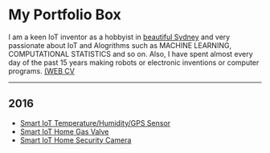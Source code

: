 # My Portfolio Box

I am a keen IoT inventor as a hobbyist in <a href="http://iotmaker.mybluemix.net/IoTDeviceLocation">beautiful Sydney</a> and very passionate about IoT and Alogrithms such as MACHINE LEARNING, COMPUTATIONAL STATISTICS and so on. Also, I have spent almost every day of the past 15 years making robots or electronic inventions or computer programs. <a href="http://leehaesung.eu-gb.mybluemix.net/mycv">(WEB CV</a>

***

## 2016
* [Smart IoT Temperature/Humidity/GPS Sensor]()
* [Smart IoT Home Gas Valve](https://github.com/leehaesung/01-PortfolioBox/blob/master/IoTGasValve.md)
* [Smart IoT Home Security Camera]()

